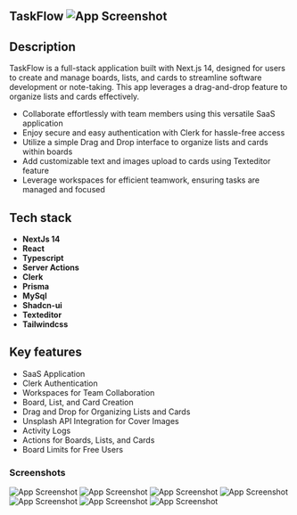  ## TaskFlow ![App Screenshot](https://svgshare.com/i/180u.svg) 

## Description
TaskFlow is a full-stack application built with Next.js 14, designed for users to create and manage boards, lists, and cards to streamline software development or note-taking. This app leverages a drag-and-drop feature to organize lists and cards effectively.

- Collaborate effortlessly with team members using this versatile SaaS application
- Enjoy secure and easy authentication with Clerk for hassle-free access
- Utilize a simple Drag and Drop interface to organize lists and cards within boards
- Add customizable text and images upload to cards using Texteditor feature
- Leverage workspaces for efficient teamwork, ensuring tasks are managed and focused
  
## Tech stack
- **NextJs 14**
- **React**
- **Typescript**
- **Server Actions**
- **Clerk**
- **Prisma**
- **MySql**
- **Shadcn-ui**
- **Texteditor**
- **Tailwindcss**

## Key features

- SaaS Application
- Clerk Authentication
- Workspaces for Team Collaboration
- Board, List, and Card Creation
- Drag and Drop for Organizing Lists and Cards
- Unsplash API Integration for Cover Images
- Activity Logs
- Actions for Boards, Lists, and Cards
- Board Limits for Free Users

### Screenshots


![App Screenshot](https://i.ibb.co/nPZQ80k/image.png)
![App Screenshot](https://i.ibb.co/px9HRD8/image.png)
![App Screenshot](https://i.ibb.co/h8NfkMg/image.png)
![App Screenshot](https://i.ibb.co/YhNvJxW/image.png)
![App Screenshot](https://i.ibb.co/g7685sr/image.png)
![App Screenshot](https://i.ibb.co/4WxfTRD/image.png)
![App Screenshot](https://i.ibb.co/6rjR0bs/image.png)


